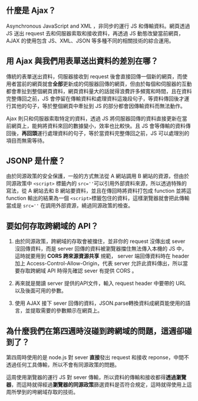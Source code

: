 ## 什麼是 Ajax？

Asynchronous JavaScript and XML ，非同步的運行 JS 和傳輸資料。網頁透過 JS 送出 request 去和伺服器索取和接收資料，再透過 JS 動態改變當前網頁，AJAX 的使用包含 JS、XML、JSON 等多種不同的相關技術的綜合運用。



## 用 Ajax 與我們用表單送出資料的差別在哪？

傳統的表單送出資料，伺服器接收到 request 後會直接回傳一個新的網頁，而使用者當前的網頁就會**全部**更新成的伺服器回傳的網頁，但由於每個和伺服器的互動都會牽扯到整個網頁資料，網頁資料量大的話就得浪費許多頻寬和時間，且在資料完整傳回之前，JS 會停留在傳輸資料和處理資料這幾段句子，等資料傳回後才運行其他的句子，等於整個網頁中牽扯到 JS 的部分都會因傳輸資料而無法動作。

Ajax 則只和伺服器索取特定的資料，透過 JS 將伺服器回傳的資料直接更新在當前網頁上，能夠將資料來回的數據變小，效率也比較快。且 JS 會等傳輸的資料傳回後，**再回頭**運行處理資料的句子，等於當資料完整傳回之前，JS 可以處理別的項目而無需等待。



## JSONP 是什麼？

由於同源政策的安全保護，一般的方式無法從 A 網站調用 B 網站的資源，但由於同源政策中 `<script>` 標籤內的 `src=''`可以引用外部資料來源，所以透過特殊的寫法，從 A 網站去和 B 網站要資料，並且在傳回時將資料打包成 function 並將這 function 輸出的結果為一個 `<script>`標籤包住的資料，這樣瀏覽器就會把此傳輸當成是 `src=''` 在調用外部資源，繞過同源政策的檢查。



## 要如何存取跨網域的 API？

1. 由於同源政策，跨網域的存取會被擋住，並非你的 request 沒傳出或 sever 沒回傳資料，而是 server 回傳的資料被瀏覽器擋住無法傳入本機的 JS 中，這時就要用到 **CORS 跨來源資源共享** 規範， server 端回傳資料時在 header 加上 Access-Control-Allow-Origin，代表 server 允許此資料傳出，所以當要存取跨網域 API 時得先確認 sever 有提供 CORS 。

2. 再來就是閱讀 server 提供的API文件，輸入 request header 中要帶的 URL 以及後面可用的參數。

3. 使用 AJAX 接下 sever 回傳的資料，JSON.parse轉換資料成網頁能使用的語言，並提取需要的參數顯示在網頁上。

   


## 為什麼我們在第四週時沒碰到跨網域的問題，這週卻碰到了？

第四周時使用的是 node.js 對 sever **直接**發出 request 和接收 reponse，中間不透過任何工具傳輸，所以不會有同源政策的問題。

這周使用瀏覽器的運行 JS 對 sever 傳輸，所以資料的傳輸和接收都得**透過瀏覽器**，而這時就得經過**瀏覽器的同源政策**篩選資料是否符合規定，這時就得使用上這周所學到的垮網域存取的技術。